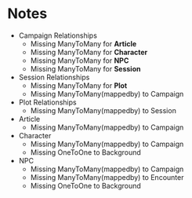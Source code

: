 # Notes

- Campaign Relationships
  - Missing ManyToMany for **Article**
  - Missing ManyToMany for **Character**
  - Missing ManyToMany for **NPC**
  - Missing ManyToMany for **Session**
- Session Relationships
  - Missing ManyToMany for **Plot**
  - Missing ManyToMany(mappedby) to Campaign
- Plot Relationships
  - Missing ManyToMany(mappedby) to Session
- Article
  - Missing ManyToMany(mappedby) to Campaign
- Character
  - Missing ManyToMany(mappedby) to Campaign
  - Missing OneToOne to Background
- NPC
  - Missing ManyToMany(mappedby) to Campaign
  - Missing ManyToMany(mappedby) to Encounter
  - Missing OneToOne to Background
